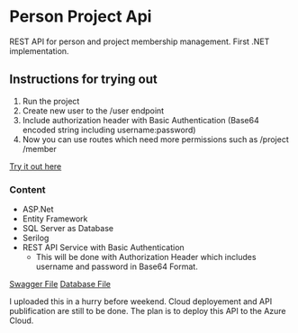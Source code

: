 # Person Project Api
REST API for person and project membership management. First .NET implementation.

## Instructions for trying out
1. Run the project
2. Create new user to the /user endpoint
3. Include authorization header with Basic Authentication (Base64 encoded string including username:password)
4. Now you can use routes which need more permissions such as /project /member

[Try it out here](#)

### Content

* ASP.Net
* Entity Framework
* SQL Server as Database
* Serilog
* REST API Service with Basic Authentication
  * This will be done with Authorization Header which includes username and password in Base64 Format.

[Swagger File](https://github.com/S1nd5/personproject_api/blob/main/swagger.json)
[Database File](https://github.com/S1nd5/personproject_api/blob/main/SQL_Server_Kanta.sql)

I uploaded this in a hurry before weekend.
Cloud deployement and API publification are still to be done. The plan is to deploy this API to the Azure Cloud.
